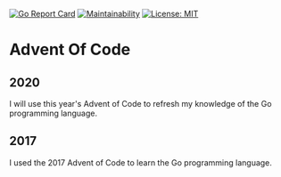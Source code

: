 [![Go Report Card](https://goreportcard.com/badge/github.com/qkniep/advent-of-code)](https://goreportcard.com/report/github.com/qkniep/advent-of-code)
[![Maintainability](https://api.codeclimate.com/v1/badges/d193677334fb5860fbbe/maintainability)](https://codeclimate.com/github/qkniep/advent-of-code/maintainability)
[![License: MIT](https://img.shields.io/github/license/qkniep/advent-of-code)](LICENSE)

# Advent Of Code

## 2020
I will use this year's Advent of Code to refresh my knowledge of the Go programming language.

## 2017
I used the 2017 Advent of Code to learn the Go programming language.

